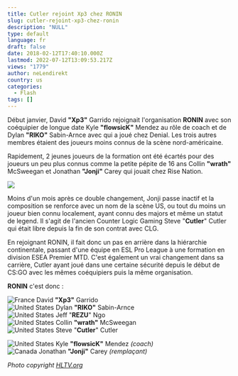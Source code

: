 ```yaml
---
title: Cutler rejoint Xp3 chez RONIN
slug: cutler-rejoint-xp3-chez-ronin
description: "NULL"
type: default
language: fr
draft: false
date: 2018-02-12T17:40:10.000Z
lastmod: 2022-07-12T13:09:53.217Z
views: "1779"
author: neLendirekt
country: us
categories:
  - Flash
tags: []
---
```

Début janvier, David **"Xp3"** Garrido rejoignait l'organisation **RONIN** avec son coéquipier de longue date Kyle **"flowsicK"** Mendez au rôle de coach et de Dylan **"RIKO"** Sabin-Arnce avec qui a joué chez Denial. Les trois autres membres étaient des joueurs moins connus de la scène nord-américaine.

Rapidement, 2 jeunes joueurs de la formation ont été écartés pour des joueurs un peu plus connus comme la petite pépite de 16 ans Collin **"wrath"** McSweegan et Jonathan **"Jonji"** Carey qui jouait chez Rise Nation.

![](/images/articles/5a81ccc057452/images/srLbpHWxqgSf6bYWHqfftAAzCU42t9cAjHikmlWQ.jpeg)

Moins d'un mois après ce double changement, Jonji passe inactif et la composition se renforce avec un nom de la scène US, ou tout du moins un joueur bien connu localement, ayant connu des majors et même un statut de legend. Il s'agit de l'ancien Counter Logic Gaming Steve "**Cutler**" Cutler qui était libre depuis la fin de son contrat avec CLG. 

En rejoignant RONIN, il fait donc un pas en arrière dans la hiérarchie continentale, passant d'une équipe en ESL Pro League à une formation en division ESEA Premier MTD. C'est également un vrai changement dans sa carrière, Cutler ayant joué dans une certaine sécurité depuis le début de CS:GO avec les mêmes coéquipiers puis la même organisation.

**RONIN** c'est donc : 

![France](/images/countries/fr.svg)⁠ David **"Xp3"** Garrido  
![United States](/images/countries/us.svg)⁠ Dylan **"RIKO"** Sabin-Arnce  
![United States](/images/countries/us.svg)⁠ Jeff "**REZU**" Ngo  
![United States](/images/countries/us.svg)⁠ Collin **"wrath"** McSweegan  
![United States](/images/countries/us.svg)⁠ Steve "**Cutler**" Cutler

![United States](/images/countries/us.svg)⁠ Kyle **"flowsicK"** Mendez _(coach)_  
![Canada](/images/countries/ca.svg)⁠ Jonathan **"Jonji"** Carey _(remplaçant)_

_Photo copyright [](https://HLTV.org)[](https://HLTV.org)[](https://HLTV.org)[](https://HLTV.org)[](https://HLTV.org)[](https://HLTV.org)[HLTV.org](https://HLTV.org)_
